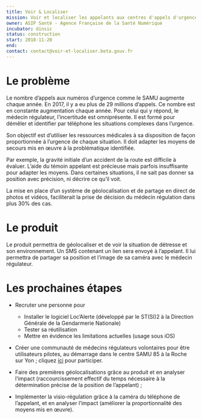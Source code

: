 ```yaml
---
title: Voir & Localiser
mission: Voir et localiser les appelants aux centres d'appels d'urgence (15, 17, 18/112)
owner: ASIP Santé - Agence Française de la Santé Numérique
incubator: dinsic
status: construction
start: 2018-11-20
end:
contact: contact@voir-et-localiser.beta.gouv.fr
---
```

# Le problème

Le nombre d’appels aux numéros d’urgence comme le SAMU augmente chaque année. En 2017, il y a eu plus de 29 millions d’appels. Ce nombre est en constante augmentation chaque année. Pour celui qui y répond, le médecin régulateur, l’incertitude est omniprésente. Il est formé pour démêler et identifier par téléphone les situations complexes dans l’urgence.

Son objectif est d’utiliser les ressources médicales à sa disposition de façon proportionnée à l’urgence de chaque situation. Il doit adapter les moyens de secours mis en œuvre à la problématique identifiée.

Par exemple, la gravité initiale d’un accident de la route est difficile à évaluer. L’aide du témoin appelant est précieuse mais parfois insuffisante pour adapter les moyens. Dans certaines situations, il ne sait pas donner sa position avec précision, ni décrire ce qu’il voit.

La mise en place d’un système de géolocalisation et de partage en direct de photos et vidéos, faciliterait la prise de décision du médecin régulation dans plus 30% des cas. 

# Le produit

Le produit permettra de géolocaliser et de voir la situation de détresse et son environnement. Un SMS contenant un lien sera envoyé à l’appelant. Il lui permettra de partager sa position et l’image de sa caméra avec le médecin régulateur.

# Les prochaines étapes

   - Recruter une personne pour

        * Installer le logiciel Loc’Alerte (développé par le ST(SI)2 à la Direction Générale de la Gendarmerie Nationale)
        * Tester sa réutilisation
        * Mettre en évidence les limitations actuelles (usage sous iOS) 

   - Créer une communauté de médecins régulateurs volontaires  pour être utilisateurs pilotes, au démarrage dans le centre SAMU 85 à la Roche sur Yon ; cliquez [ici](http://eepurl.com/gaUcVn) pour participer. 

   - Faire des premières géolocalisations grâce au produit et en analyser l’impact (raccourcissement effectif du temps nécessaire à la détermination précise de la position de l’appelant) ;

   - Implémenter la visio-régulation grâce à la caméra du téléphone de l’appelant, et en analyser l’impact (améliorer la proportionnalité des moyens mis en œuvre).



